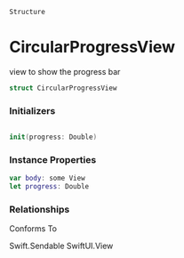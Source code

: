 ```Structure```
# CircularProgressView
view to show the progress bar
```swift
struct CircularProgressView
```

### Initializers
```swift

init(progress: Double)
```
  
### Instance Properties
```swift
var body: some View
let progress: Double
```


### Relationships
Conforms To

Swift.Sendable
SwiftUI.View
